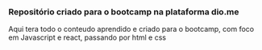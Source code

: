 ### Repositório criado para o bootcamp na plataforma dio.me

Aqui tera todo o conteudo aprendido e criado para o bootcamp, com foco em Javascript e react, passando por html e css
